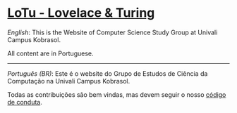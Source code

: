 [LoTu - Lovelace & Turing](https://loveturing.github.io/)
=====

*English*: This is the Website of Computer Science Study Group at Univali Campus Kobrasol.

All content are in Portuguese.

---- 

*Português (BR)*: Este é o website do Grupo de Estudos de Ciência da Computação na Univali Campus Kobrasol.

Todas as contribuições são bem vindas, mas devem seguir o nosso [código de conduta](CODE_OF_CONDUCT.md).
